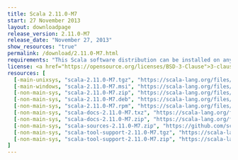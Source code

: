```yaml
---
title: Scala 2.11.0-M7
start: 27 November 2013
layout: downloadpage
release_version: 2.11.0-M7
release_date: "November 27, 2013"
show_resources: "true"
permalink: /download/2.11.0-M7.html
requirements: "This Scala software distribution can be installed on any Unix-like or Windows system. It requires the <a href='https://www.java.com/'>Java runtime version 1.6 or later</a>."
license: <a href="https://opensource.org/licenses/BSD-3-Clause">3-clause BSD license</a>
resources: [
  [-main-unixsys, "scala-2.11.0-M7.tgz", "https://scala-lang.org/files/archive/scala-2.11.0-M7.tgz", "Mac OS X, Unix, Cygwin", "28M"],
  [-main-windows, "scala-2.11.0-M7.msi", "https://scala-lang.org/files/archive/scala-2.11.0-M7.msi", "Windows (msi installer)", "52M"],
  [-non-main-sys, "scala-2.11.0-M7.zip", "https://scala-lang.org/files/archive/scala-2.11.0-M7.zip", "Windows", "28M"],
  [-non-main-sys, "scala-2.11.0-M7.deb", "https://scala-lang.org/files/archive/scala-2.11.0-M7.deb", "Debian", "25M"],
  [-non-main-sys, "scala-2.11.0-M7.rpm", "https://scala-lang.org/files/archive/scala-2.11.0-M7.rpm", "RPM package", "25M"],
  [-non-main-sys, "scala-docs-2.11.0-M7.txz", "https://scala-lang.org/files/archive/scala-docs-2.11.0-M7.txz", "API docs", "3M"],
  [-non-main-sys, "scala-docs-2.11.0-M7.zip", "https://scala-lang.org/files/archive/scala-docs-2.11.0-M7.zip", "API docs", "25M"],
  [-non-main-sys, "scala-sources-2.11.0-M7.zip", "https://github.com/scala/scala/archive/v2.11.0-M7.tar.gz", "sources", "4K"],
  [-non-main-sys, "scala-tool-support-2.11.0-M7.tgz", "https://scala-lang.org/files/archive/scala-tool-support-2.11.0-M7.tgz", "Scala Tool Support (tgz)", "30K"],
  [-non-main-sys, "scala-tool-support-2.11.0-M7.zip", "https://scala-lang.org/files/archive/scala-tool-support-2.11.0-M7.zip", "Scala Tool Support (zip)", "50K"]
]
---
```



